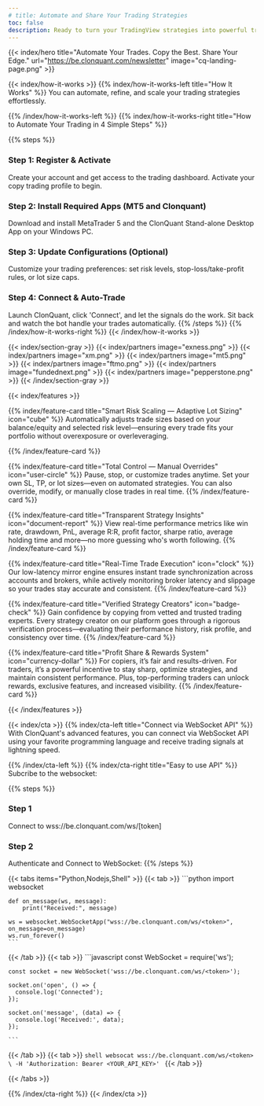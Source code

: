```yaml
---
# title: Automate and Share Your Trading Strategies
toc: false
description: Ready to turn your TradingView strategies into powerful trading bots? ClonQuant provides a fast, flexible solution to automate your strategies across forex, stocks, futures, and cryptocurrencies, while enabling social trading to follow and replicate top-performing strategies effortlessly.
---
```


<!-- {{< index/hero title="Automate Your Trades. Copy the Best. Share Your Edge." ref="/downloads/_index.md" image="cq-landing-page.png" >}} -->
{{< index/hero title="Automate Your Trades. Copy the Best. Share Your Edge." url="https://be.clonquant.com/newsletter" image="cq-landing-page.png" >}}


{{< index/how-it-works >}}
{{% index/how-it-works-left title="How It Works" %}}
You can automate, refine, and scale your trading strategies effortlessly.
<!-- {{< youtube dQw4w9WgXcQ >}} -->
<!-- [Docs ⇨]({{< ref "/docs/_index.md" >}}) -->
{{% /index/how-it-works-left %}}
{{% index/how-it-works-right title="How to Automate Your Trading in 4 Simple Steps" %}}

{{% steps %}}
<!-- ### Step 1: Choose a Strategy Creator
Browse verified traders with real performance data.
### Step 2: Set Your Risk Preferences
Choose your lot size, SL/TP, or let our smart scaling do it for you.
### Step 3: Mirror Trades Automatically
Trades are executed instantly—no manual action needed. -->
### Step 1: Register & Activate
Create your account and get access to the trading dashboard. Activate your copy trading profile to begin.
### Step 2: Install Required Apps (MT5 and Clonquant)
Download and install MetaTrader 5 and the ClonQuant Stand-alone Desktop App on your Windows PC.
### Step 3: Update Configurations (Optional)
Customize your trading preferences: set risk levels, stop-loss/take-profit rules, or lot size caps.
### Step 4: Connect & Auto-Trade
Launch ClonQuant, click 'Connect', and let the signals do the work. Sit back and watch the bot handle your trades automatically.
{{% /steps %}}
{{% /index/how-it-works-right %}}
{{< /index/how-it-works >}}

{{< index/section-gray  >}}
  {{< index/partners image="exness.png" >}}
  {{< index/partners image="xm.png" >}}
  {{< index/partners image="mt5.png" >}}
  {{< index/partners image="ftmo.png" >}}
  {{< index/partners image="fundednext.png" >}}
  {{< index/partners image="pepperstone.png" >}}
{{< /index/section-gray >}}

{{< index/features >}}

{{% index/feature-card title="Smart Risk Scaling — Adaptive Lot Sizing" icon="cube" %}}
Automatically adjusts trade sizes based on your balance/equity and selected risk level—ensuring every trade fits your portfolio without overexposure or overleveraging.

{{% /index/feature-card %}}

{{% index/feature-card title="Total Control — Manual Overrides" icon="user-circle" %}}
Pause, stop, or customize trades anytime. Set your own SL, TP, or lot sizes—even on automated strategies. You can also override, modify, or manually close trades in real time.
{{% /index/feature-card %}}

{{% index/feature-card title="Transparent Strategy Insights" icon="document-report" %}}
View real-time performance metrics like win rate, drawdown, PnL, average R:R, profit factor, sharpe ratio, average holding time and more—no more guessing who's worth following.
{{% /index/feature-card %}}

{{% index/feature-card title="Real-Time Trade Execution" icon="clock" %}}
Our low-latency mirror engine ensures instant trade synchronization across accounts and brokers, while actively monitoring broker latency and slippage so your trades stay accurate and consistent.
{{% /index/feature-card %}}

{{% index/feature-card title="Verified Strategy Creators" icon="badge-check" %}}
Gain confidence by copying from vetted and trusted trading experts. Every strategy creator on our platform goes through a rigorous verification process—evaluating their performance history, risk profile, and consistency over time.
{{% /index/feature-card %}}

{{% index/feature-card title="Profit Share & Rewards System" icon="currency-dollar" %}}
For copiers, it’s fair and results-driven. For traders, it’s a powerful incentive to stay sharp, optimize strategies, and maintain consistent performance. Plus, top-performing traders can unlock rewards, exclusive features, and increased visibility.
{{% /index/feature-card %}}

{{< /index/features >}}

{{< index/cta >}}
{{% index/cta-left title="Connect via WebSocket API" %}}
With ClonQuant's advanced features, you can connect via WebSocket API using your favorite programming language and receive trading signals at lightning speed.


<!-- [Docs ⇨]({{< ref "/docs/_index.md" >}}) -->
{{% /index/cta-left %}}
{{% index/cta-right title="Easy to use API" %}}
Subcribe to the websocket:

{{% steps %}}

### Step 1

Connect to wss://be.clonquant.com/ws/[token] 

### Step 2

Authenticate and Connect to WebSocket:
{{% /steps %}}

{{< tabs items="Python,Nodejs,Shell" >}}
  {{< tab >}}
    ```python
    import websocket

    def on_message(ws, message):
        print("Received:", message)

    ws = websocket.WebSocketApp("wss://be.clonquant.com/ws/<token>", on_message=on_message)
    ws.run_forever()
    ```
  {{< /tab >}}
  {{< tab >}}
    ```javascript
    const WebSocket = require('ws');

    const socket = new WebSocket('wss://be.clonquant.com/ws/<token>');

    socket.on('open', () => {
      console.log('Connected');
    });

    socket.on('message', (data) => {
      console.log('Received:', data);
    });

    ```
  {{< /tab >}}
  {{< tab >}}
    ```shell
    websocat wss://be.clonquant.com/ws/<token>  \
      -H 'Authorization: Bearer <YOUR_API_KEY>'
    ```
  {{< /tab >}}

{{< /tabs >}}



<!-- Get your API key from [Account](/docs/_index.md) page in the app. -->

<!-- [Full API reference]({{< ref "/docs/_index.md" >}}) -->

{{% /index/cta-right %}}
{{< /index/cta >}}

<!-- {{< index/extra-links >}}
Terms | Privacy | Disclaimer
{{< /index/extra-links >}} -->


<!-- {{< index/section-dark >}}
{{% index/cta-left title="Get started quickly" %}}
With ClonQuant's advanced features, you can automate, refine, and scale your trading strategies effortlessly.


[Docs ⇨]({{< ref "/docs/_index.md" >}})
{{% /index/cta-left %}}
{{% index/cta-right title="Easy to use API" %}}
Create a new chat session:

{{% steps %}}

### Step 1

This is the first step.

### Step 2

This is the second step.

{{% /steps %}}

{{< tabs items="JSON,YAML,TOML" >}}
  {{< tab >}}**SHELL**: 
  ```shell
  curl https://app.tryhelix.ai/api/v1/sessions \
    -H 'Authorization: Bearer <YOUR_API_KEY>'
    -d "input=yo&mode=inference&type=text"
  ```
  {{< /tab >}}
  {{< tab >}}**Nodejs**: YAML is a human-readable data serialization language.{{< /tab >}}
  {{< tab >}}**Python**: TOML aims to be a minimal configuration file format that's easy to read due to obvious semantics.{{< /tab >}}

{{< /tabs >}}



Generate an image:

```shell
curl https://app.tryhelix.ai/api/v1/sessions \
  -H 'Authorization: Bearer <YOUR_API_KEY>'
  -d "input=flying fish&mode=inference&type=image"
```

Get your API key from [Account](https://app.tryhelix.ai/account) page in the app.

[Full API reference]({{< ref "/docs/_index.md" >}})
{{% /index/cta-right %}}
{{< /index/section-dark >}} -->

<!-- This is the landing page.

## Explore

{{< cards >}}
  {{< card link="docs" title="Docs" icon="book-open" >}}
  {{< card link="about" title="About" icon="user" >}} 
{{< /cards >}}-->

 <!-- {{< cards >}}
  {{< card link="/" title="Image Card" image="https://source.unsplash.com/featured/800x600?landscape" subtitle="Unsplash Landscape" >}}
  {{< card link="/" title="Local Image" image="/images/card-image-unprocessed.jpg" subtitle="Raw image under static directory." >}}
 {{< card link="/" title="Local Image" image="images/space.jpg" subtitle="Image under assets directory, processed by Hugo." method="Resize" options="600x q80 webp" >}}
{{< /cards >}} -->

<!-- {{% steps %}}

### Step 1

This is the first step.

### Step 2

This is the second step.

{{% /steps %}}

{{< tabs items="JSON,YAML,TOML" >}}

  {{< tab >}}**JSON**: JavaScript Object Notation (JSON) is a standard text-based format for representing structured data based on JavaScript object syntax.{{< /tab >}}
  {{< tab >}}**YAML**: YAML is a human-readable data serialization language.{{< /tab >}}
  {{< tab >}}**TOML**: TOML aims to be a minimal configuration file format that's easy to read due to obvious semantics.{{< /tab >}}

{{< /tabs >}}

## Documentation

For more information, visit [Hextra](https://imfing.github.io/hextra). -->
